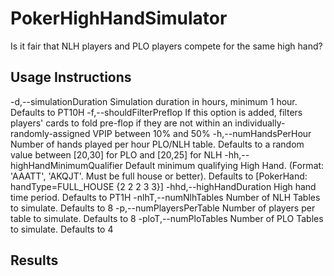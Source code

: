 # PokerHighHandSimulator

Is it fair that NLH players and PLO players compete for the same high hand?

## Usage Instructions
 -d,--simulationDuration <arg>          Simulation duration in hours,
                                        minimum 1 hour. Defaults to PT10H
 -f,--shouldFilterPreflop               If this option is added, filters
                                        players' cards to fold pre-flop if
                                        they are not within an
                                        individually-randomly-assigned
                                        VPIP between 10% and 50%
 -h,--numHandsPerHour <arg>             Number of hands played per hour
                                        PLO/NLH table. Defaults to a
                                        random value between [20,30] for
                                        PLO and [20,25] for NLH
 -hh,--highHandMinimumQualifier <arg>   Default minimum qualifying High
                                        Hand. (Format: 'AAATT', 'AKQJT'.
                                        Must be full house or better).
                                        Defaults to [PokerHand:
                                        handType=FULL_HOUSE {2 2 2 3 3}]
 -hhd,--highHandDuration <arg>          High hand time period. Defaults to
                                        PT1H
 -nlhT,--numNlhTables <arg>             Number of NLH Tables to simulate.
                                        Defaults to 8
 -p,--numPlayersPerTable <arg>          Number of players per table to
                                        simulate. Defaults to 8
 -ploT,--numPloTables <arg>             Number of PLO Tables to simulate.
                                        Defaults to 4

## Results
